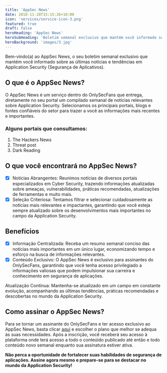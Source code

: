 ```yaml
---
title: 'AppSec News'
date: 2018-11-28T15:15:26+10:00
icon: 'services/service-icon-3.png'
featured: true
draft: false
heroHeading: 'AppSec News'
heroSubHeading: 'Boletim semanal exclusivo que mantém você informado sobre as últimas notícias e tendências em Application Security'
heroBackground: 'images/3.jpg'
---
```


Bem-vindo(a) ao AppSec News, o seu boletim semanal exclusivo que mantém você informado sobre as últimas notícias e tendências em Application Security (Segurança de Aplicativos).

## O que é o AppSec News?

O AppSec News é um serviço dentro do OnlySecFans que entrega, diretamente no seu portal um compilado semanal de notícias relevantes sobre Application Security. Selecionamos os principais portais, blogs e fontes confiáveis do setor para trazer a você as informações mais recentes e importantes.

### Alguns portais que consultamos:

1. The Hackers News
2. Threat post
3. Dark Reading

## O que você encontrará no AppSec News?

- [X] Notícias Abrangentes: Reunimos notícias de diversos portais especializados em Cyber Security, trazendo informações atualizadas sobre ameaças, vulnerabilidades, práticas recomendadas, atualizações de ferramentas e muito mais.
- [X] Seleção Criteriosa: Tentamos filtrar e selecionar cuidadosamente as notícias mais relevantes e impactantes, garantindo que você esteja sempre atualizado sobre os desenvolvimentos mais importantes no campo da Application Security.

## Benefícios

- [X] Informação Centralizada: Receba um resumo semanal conciso das notícias mais importantes em um único lugar, economizando tempo e esforço na busca de informações relevantes.
- [X] Conteúdo Exclusivo: O AppSec News é exclusivo para assinantes do OnlySecFans, garantindo que você tenha acesso privilegiado a informações valiosas que podem impulsionar sua carreira e conhecimento em segurança de aplicações.

Atualização Contínua: Mantenha-se atualizado em um campo em constante evolução, acompanhando as últimas tendências, práticas recomendadas e descobertas no mundo da Application Security.

## Como assinar o AppSec News?

Para se tornar um assinante do OnlySecFans e ter acesso exclusivo ao AppSec News, basta clicar [aqui](https://pay.hotmart.com/P82624344I) e escolher o plano que melhor se adequa às suas necessidades. Após a inscrição, você receberá seu acesso à plataforma onde terá acesso a todo o conteúido publicado até então e todo conteúdo novo semanal enquanto sua assinatura estiver ativa.

**Não perca a oportunidade de fortalecer suas habilidades de segurança de aplicações. Assine agora mesmo e prepare-se para se destacar no mundo da Application Security!**